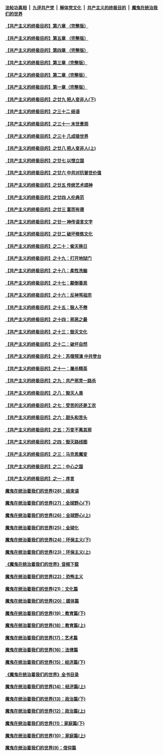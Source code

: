 ####  [法轮功真相](../../../../basic/blob/master/README.md?t=04160530) &nbsp;|&nbsp; [九评共产党](../../../../9ping.md/blob/master/README.md?t=04160530) &nbsp;|&nbsp; [解体党文化](../../../../jtdwh.md/blob/master/README.md?t=04160530)  &nbsp;|&nbsp; [共产主义的终极目的](../../../../gczydzjmd.md/blob/master/README.md?t=04160530) &nbsp;|&nbsp; [魔鬼在统治我们的世界](../../../../mgztzwmdsj.md/blob/master/README.md?t=04160530) 

#### [【共产主义的终极目的】第六章 （完整版）](../pages/nsc422/n11428913.md?t=04160530) 

#### [【共产主义的终极目的】第五章 （完整版）](../pages/nsc422/n11428912.md?t=04160530) 

#### [【共产主义的终极目的】第四章 （完整版）](../pages/nsc422/n11428907.md?t=04160530) 

#### [【共产主义的终极目的】第三章（完整版）](../pages/nsc422/n11428848.md?t=04160530) 

#### [【共产主义的终极目的】第二章（完整版）](../pages/nsc422/n11428831.md?t=04160530) 

#### [【共产主义的终极目的】第一章（完整版）](../pages/nsc422/n11417651.md?t=04160530) 

#### [【共产主义的终极目的】之廿九 把人变非人(下)](../pages/nsc422/n11344140.md?t=04160530) 

#### [【共产主义的终极目的】之三十二 结语](../pages/nsc422/n11360535.md?t=04160530) 

#### [【共产主义的终极目的】之三十一 末世景观](../pages/nsc422/n11351129.md?t=04160530) 

#### [【共产主义的终极目的】之三十 几成狼世界](../pages/nsc422/n11348280.md?t=04160530) 

#### [【共产主义的终极目的】之廿八 把人变非人(上)](../pages/nsc422/n11340492.md?t=04160530) 

#### [【共产主义的终极目的】之廿七 以恨立国](../pages/nsc422/n11336944.md?t=04160530) 

#### [【共产主义的终极目的】之廿六 中共对抗普世价值](../pages/nsc422/n11324785.md?t=04160530) 

#### [【共产主义的终极目的】之廿五 传统艺术颂神](../pages/nsc422/n11296396.md?t=04160530) 

#### [【共产主义的终极目的】之廿四 人伦典范](../pages/nsc422/n11296397.md?t=04160530) 

#### [【共产主义的终极目的】之廿三 富而有德](../pages/nsc422/n11283598.md?t=04160530) 

#### [【共产主义的终极目的】之廿一 神传语言文字](../pages/nsc422/n11263265.md?t=04160530) 

#### [【共产主义的终极目的】之廿二 破坏修炼文化](../pages/nsc422/n11245728.md?t=04160530) 

#### [【共产主义的终极目的】之二十：偷天换日](../pages/nsc422/n11238846.md?t=04160530) 

#### [【共产主义的终极目的】之十九：打开地狱门](../pages/nsc422/n11206376.md?t=04160530) 

#### [【共产主义的终极目的】之十八：柔性洗脑](../pages/nsc422/n11199994.md?t=04160530) 

#### [【共产主义的终极目的】之十七：颠倒善恶](../pages/nsc422/n11179782.md?t=04160530) 

#### [【共产主义的终极目的】之十六：反神骂祖宗](../pages/nsc422/n11166798.md?t=04160530) 

#### [【共产主义的终极目的】之十五：毁人不倦](../pages/nsc422/n11166792.md?t=04160530) 

#### [【共产主义的终极目的】之十四：邪恶之最](../pages/nsc422/n11150249.md?t=04160530) 

#### [【共产主义的终极目的】之十三：毁灭文化](../pages/nsc422/n11135227.md?t=04160530) 

#### [【共产主义的终极目的】之十二：破坏自然](../pages/nsc422/n11135214.md?t=04160530) 

#### [【共产主义的终极目的】之十：苏俄预演 中共登台](../pages/nsc422/n11118424.md?t=04160530) 

#### [【共产主义的终极目的】之十一：屠杀精英](../pages/nsc422/n11118442.md?t=04160530) 

#### [【共产主义的终极目的】之九：共产邪灵一路杀](../pages/nsc422/n11114139.md?t=04160530) 

#### [【共产主义的终极目的】之八：毁灭人类](../pages/nsc422/n11108503.md?t=04160530) 

#### [【共产主义的终极目的】之七：受苦的还是工农](../pages/nsc422/n11101809.md?t=04160530) 

#### [【共产主义的终极目的】之六：甜头和苦头](../pages/nsc422/n11096971.md?t=04160530) 

#### [【共产主义的终极目的】之五：万变不离其邪](../pages/nsc422/n11091285.md?t=04160530) 

#### [【共产主义的终极目的】之四：毁灭路线图](../pages/nsc422/n11086284.md?t=04160530) 

#### [【共产主义的终极目的】之三：马克思魔变](../pages/nsc422/n11061941.md?t=04160530) 

#### [【共产主义的终极目的】之二：中心之国](../pages/nsc422/n11047728.md?t=04160530) 

#### [【共产主义的终极目的】之一：序言](../pages/nsc422/n11086077.md?t=04160530) 

#### [魔鬼在统治着我们的世界(28)：结束语](../pages/nsc422/n10936246.md?t=04160530) 

#### [魔鬼在统治着我们的世界(27)：全球野心(下)](../pages/nsc422/n10928319.md?t=04160530) 

#### [魔鬼在统治着我们的世界(26)：全球野心(上)](../pages/nsc422/n10900318.md?t=04160530) 

#### [魔鬼在统治着我们的世界(25)：全球化](../pages/nsc422/n10788205.md?t=04160530) 

#### [魔鬼在统治着我们的世界(24)：环保主义(下)](../pages/nsc422/n10695307.md?t=04160530) 

#### [魔鬼在统治着我们的世界(23)：环保主义(上)](../pages/nsc422/n10688613.md?t=04160530) 

#### [《魔鬼在统治着我们的世界》音频下载](../pages/nsc422/n10635553.md?t=04160530) 

#### [魔鬼在统治着我们的世界(22)：恐怖主义](../pages/nsc422/n10614727.md?t=04160530) 

#### [魔鬼在统治着我们的世界(21)：文化篇](../pages/nsc422/n10597706.md?t=04160530) 

#### [魔鬼在统治着我们的世界(20)：媒体篇](../pages/nsc422/n10586579.md?t=04160530) 

#### [魔鬼在统治着我们的世界(19)：教育篇(下)](../pages/nsc422/n10564808.md?t=04160530) 

#### [魔鬼在统治着我们的世界(18)：教育篇(上)](../pages/nsc422/n10526970.md?t=04160530) 

#### [魔鬼在统治着我们的世界(17)：艺术篇](../pages/nsc422/n10499093.md?t=04160530) 

#### [魔鬼在统治着我们的世界(16)：法律篇](../pages/nsc422/n10485969.md?t=04160530) 

#### [魔鬼在统治着我们的世界(15)：经济篇(下)](../pages/nsc422/n10469975.md?t=04160530) 

#### [《魔鬼在统治着我们的世界》全书目录](../pages/nsc422/n10464261.md?t=04160530) 

#### [魔鬼在统治着我们的世界(14)：经济篇(上)](../pages/nsc422/n10457370.md?t=04160530) 

#### [魔鬼在统治着我们的世界(13)：政治篇(下)](../pages/nsc422/n10448270.md?t=04160530) 

#### [魔鬼在统治着我们的世界(12)：政治篇(上)](../pages/nsc422/n10444576.md?t=04160530) 

#### [魔鬼在统治着我们的世界(11)：家庭篇(下)](../pages/nsc422/n10440961.md?t=04160530) 

#### [魔鬼在统治着我们的世界(10)：家庭篇(上)](../pages/nsc422/n10435448.md?t=04160530) 

#### [魔鬼在统治着我们的世界(9)：信仰篇](../pages/nsc422/n10432159.md?t=04160530) 

